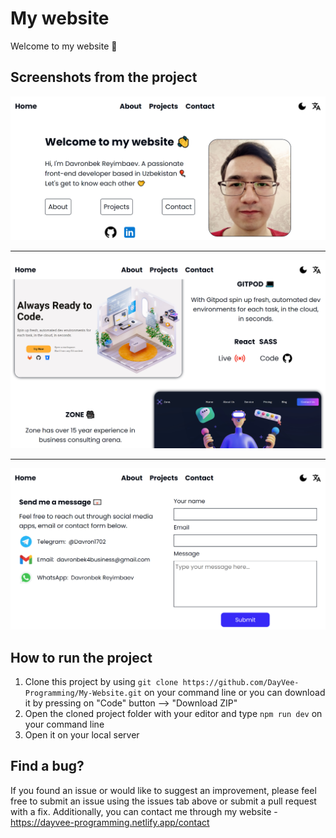 # My website

Welcome to my website 👋

## Screenshots from the project

<img src="./src/assets/images/screenshot1.png" />
<hr>
<img src="./src/assets/images/screenshot2.png" />
<hr>
<img src="./src/assets/images/screenshot3.png" />

## How to run the project 

1. Clone this project by using ```git clone https://github.com/DayVee-Programming/My-Website.git``` on your command line or you can download it by pressing on "Code" button --> "Download ZIP"  
2. Open the cloned project folder with your editor and type ```npm run dev``` on your command line 
3. Open it on your local server

## Find a bug?

If you found an issue or would like to suggest an improvement, please feel free to submit an issue using the issues tab above or submit a pull request with a fix. Additionally, you can contact me through my website - https://dayvee-programming.netlify.app/contact  
